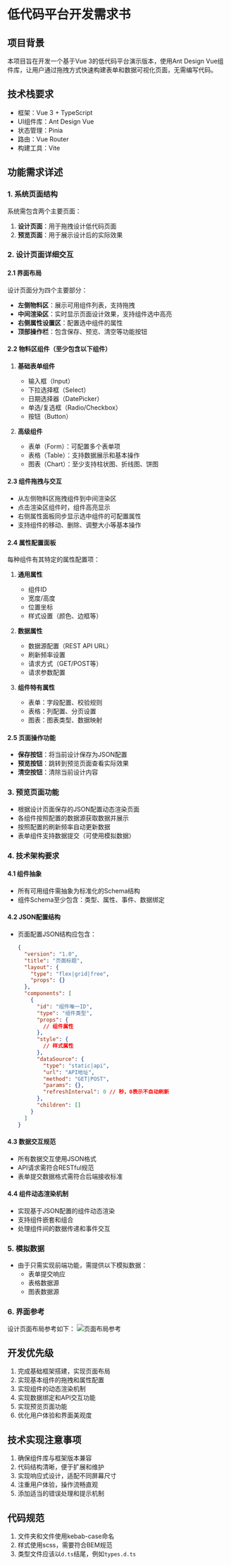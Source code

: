 # 低代码平台开发需求书

## 项目背景

本项目旨在开发一个基于Vue 3的低代码平台演示版本，使用Ant Design Vue组件库，让用户通过拖拽方式快速构建表单和数据可视化页面，无需编写代码。

## 技术栈要求

- 框架：Vue 3 + TypeScript
- UI组件库：Ant Design Vue
- 状态管理：Pinia
- 路由：Vue Router
- 构建工具：Vite

## 功能需求详述

### 1. 系统页面结构

系统需包含两个主要页面：

1. **设计页面**：用于拖拽设计低代码页面
2. **预览页面**：用于展示设计后的实际效果

### 2. 设计页面详细交互

#### 2.1 界面布局

设计页面分为四个主要部分：

- **左侧物料区**：展示可用组件列表，支持拖拽
- **中间渲染区**：实时显示页面设计效果，支持组件选中高亮
- **右侧属性设置区**：配置选中组件的属性
- **顶部操作栏**：包含保存、预览、清空等功能按钮

#### 2.2 物料区组件（至少包含以下组件）

1. **基础表单组件**

   - 输入框（Input）
   - 下拉选择框（Select）
   - 日期选择器（DatePicker）
   - 单选/复选框（Radio/Checkbox）
   - 按钮（Button）

2. **高级组件**
   - 表单（Form）：可配置多个表单项
   - 表格（Table）：支持数据展示和基本操作
   - 图表（Chart）：至少支持柱状图、折线图、饼图

#### 2.3 组件拖拽与交互

- 从左侧物料区拖拽组件到中间渲染区
- 点击渲染区组件时，组件高亮显示
- 右侧属性面板同步显示选中组件的可配置属性
- 支持组件的移动、删除、调整大小等基本操作

#### 2.4 属性配置面板

每种组件有其特定的属性配置项：

1. **通用属性**

   - 组件ID
   - 宽度/高度
   - 位置坐标
   - 样式设置（颜色、边框等）

2. **数据属性**

   - 数据源配置（REST API URL）
   - 刷新频率设置
   - 请求方式（GET/POST等）
   - 请求参数配置

3. **组件特有属性**
   - 表单：字段配置、校验规则
   - 表格：列配置、分页设置
   - 图表：图表类型、数据映射

#### 2.5 页面操作功能

- **保存按钮**：将当前设计保存为JSON配置
- **预览按钮**：跳转到预览页面查看实际效果
- **清空按钮**：清除当前设计内容

### 3. 预览页面功能

- 根据设计页面保存的JSON配置动态渲染页面
- 各组件按照配置的数据源获取数据并展示
- 按照配置的刷新频率自动更新数据
- 表单组件支持数据提交（可使用模拟数据）

### 4. 技术架构要求

#### 4.1 组件抽象

- 所有可用组件需抽象为标准化的Schema结构
- 组件Schema至少包含：类型、属性、事件、数据绑定

#### 4.2 JSON配置结构

- 页面配置JSON结构应包含：
  ```json
  {
    "version": "1.0",
    "title": "页面标题",
    "layout": {
      "type": "flex|grid|free",
      "props": {}
    },
    "components": [
      {
        "id": "组件唯一ID",
        "type": "组件类型",
        "props": {
          // 组件属性
        },
        "style": {
          // 样式属性
        },
        "dataSource": {
          "type": "static|api",
          "url": "API地址",
          "method": "GET|POST",
          "params": {},
          "refreshInterval": 0 // 秒，0表示不自动刷新
        },
        "children": []
      }
    ]
  }
  ```

#### 4.3 数据交互规范

- 所有数据交互使用JSON格式
- API请求需符合RESTful规范
- 表单提交数据格式需符合后端接收标准

#### 4.4 组件动态渲染机制

- 实现基于JSON配置的组件动态渲染
- 支持组件嵌套和组合
- 处理组件间的数据传递和事件交互

### 5. 模拟数据

- 由于只需实现前端功能，需提供以下模拟数据：
  - 表单提交响应
  - 表格数据源
  - 图表数据源

### 6. 界面参考

设计页面布局参考如下：
![页面布局参考](./image/page.png)

## 开发优先级

1. 完成基础框架搭建，实现页面布局
2. 实现基本组件的拖拽和属性配置
3. 实现组件的动态渲染机制
4. 实现数据绑定和API交互功能
5. 实现预览页面功能
6. 优化用户体验和界面美观度

## 技术实现注意事项

1. 确保组件库与框架版本兼容
2. 代码结构清晰，便于扩展和维护
3. 实现响应式设计，适配不同屏幕尺寸
4. 注重用户体验，操作流畅直观
5. 添加适当的错误处理和提示机制

## 代码规范

1. 文件夹和文件使用kebab-case命名
2. 样式使用scss，需要符合BEM规范
3. 类型文件应该以`d.ts`结尾，例如`types.d.ts`
